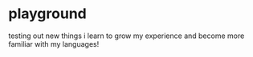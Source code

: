 # playground
testing out new things i learn to grow my experience and become more familiar with my languages!
